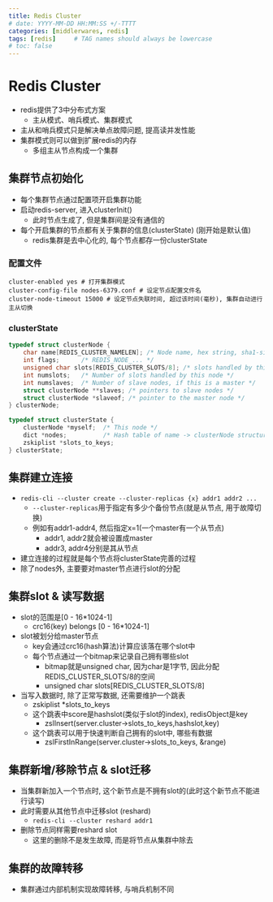 ```yaml
---
title: Redis Cluster
# date: YYYY-MM-DD HH:MM:SS +/-TTTT
categories: [middlerwares, redis]
tags: [redis]     # TAG names should always be lowercase
# toc: false
---
```


# Redis Cluster
- redis提供了3中分布式方案
  - 主从模式、哨兵模式、集群模式
- 主从和哨兵模式只是解决单点故障问题, 提高读并发性能
- 集群模式则可以做到扩展redis的内存
  - 多组主从节点构成一个集群

## 集群节点初始化
- 每个集群节点通过配置项开启集群功能
- 启动redis-server, 进入clusterInit()
  - 此时节点生成了, 但是集群间是没有通信的
- 每个开启集群的节点都有关于集群的信息(clusterState) (刚开始是默认值)
  - redis集群是去中心化的, 每个节点都存一份clusterState

### 配置文件
```text
cluster-enabled yes # 打开集群模式
cluster-config-file nodes-6379.conf # 设定节点配置文件名
cluster-node-timeout 15000 # 设定节点失联时间, 超过该时间(毫秒), 集群自动进行主从切换
```

### clusterState
```c
typedef struct clusterNode {
    char name[REDIS_CLUSTER_NAMELEN]; /* Node name, hex string, sha1-size */
    int flags;      /* REDIS_NODE_... */
    unsigned char slots[REDIS_CLUSTER_SLOTS/8]; /* slots handled by this node */
    int numslots;   /* Number of slots handled by this node */
    int numslaves;  /* Number of slave nodes, if this is a master */
    struct clusterNode **slaves; /* pointers to slave nodes */
    struct clusterNode *slaveof; /* pointer to the master node */
} clusterNode;

typedef struct clusterState {
    clusterNode *myself;  /* This node */
    dict *nodes;          /* Hash table of name -> clusterNode structures */
    zskiplist *slots_to_keys;
} clusterState;
```

## 集群建立连接
- `redis-cli --cluster create --cluster-replicas {x} addr1 addr2 ...`
  - `--cluster-replicas`用于指定有多少个备份节点(就是从节点, 用于故障切换)
  - 例如有addr1-addr4, 然后指定x=1(一个master有一个从节点)
    - addr1, addr2就会被设置成master
    - addr3, addr4分别是其从节点
- 建立连接的过程就是每个节点将clusterState完善的过程
- 除了nodes外, 主要要对master节点进行slot的分配

## 集群slot & 读写数据
- slot的范围是[0 - 16*1024-1]
  - crc16(key) belongs [0 - 16*1024-1]
- slot被划分给master节点
  - key会通过crc16(hash算法)计算应该落在哪个slot中
  - 每个节点通过一个bitmap来记录自己拥有哪些slot
    - bitmap就是unsigned char, 因为char是1字节, 因此分配REDIS_CLUSTER_SLOTS/8的空间
    - unsigned char slots[REDIS_CLUSTER_SLOTS/8]
- 当写入数据时, 除了正常写数据, 还需要维护一个跳表
  - zskiplist *slots_to_keys
  - 这个跳表中score是hashslot(类似于slot的index), redisObject是key
    - zslInsert(server.cluster->slots_to_keys,hashslot,key)
  - 这个跳表可以用于快速判断自己拥有的slot中, 哪些有数据
    - zslFirstInRange(server.cluster->slots_to_keys, &range)

## 集群新增/移除节点 & slot迁移
- 当集群新加入一个节点时, 这个新节点是不拥有slot的(此时这个新节点不能进行读写)
- 此时需要从其他节点中迁移slot (reshard)
  - `redis-cli --cluster reshard addr1`
- 删除节点同样需要reshard slot
  - 这里的删除不是发生故障, 而是将节点从集群中除去

## 集群的故障转移
- 集群通过内部机制实现故障转移, 与哨兵机制不同